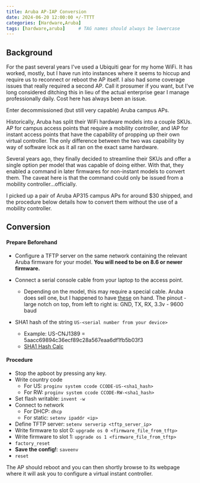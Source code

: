 ```yaml
---
title: Aruba AP-IAP Conversion
date: 2024-06-20 12:00:00 +/-TTTT
categories: [Hardware,Aruba]
tags: [hardware,aruba]     # TAG names should always be lowercase
---
```


## Background

For the past several years I've used a Ubiquiti gear for my home WiFi.  It has worked, mostly, but I have run into instances where it seems to hiccup and require us to reconnect or reboot the AP itself.  I also had some coverage issues that really required a second AP.  Call it prosumer if you want, but I've long considered ditching this in lieu of the actual enterprise gear I manage professionally daily.  Cost here has always been an issue.

Enter decommissioned (but still very capable) Aruba campus APs.

Historically, Aruba has split their WiFi hardware models into a couple SKUs. AP for campus access points that require a mobility controller, and IAP for instant access points that have the capability of propping up their own virtual controller.  The only difference between the two was capability by way of software lock as it all ran on the exact same hardware.

Several years ago, they finally decided to streamline their SKUs and offer a single option per model that was capable of doing either.  With that, they enabled a command in later firmwares for non-instant models to convert them.  The caveat here is that the command could only be issued from a mobility controller...officially.

I picked up a pair of Aruba AP315 campus APs for around $30 shipped, and the procedure below details how to convert them without the use of a mobility controller.

## Conversion

#### Prepare Beforehand


* Configure a TFTP server on the same network containing the relevant Aruba firmware for your model.  **You will need to be on 8.6 or newer firmware.**

* Connect a serial console cable from your laptop to the access point.
    * Depending on the model, this may require a special cable.  Aruba does sell one, but I happened to have [these](https://www.amazon.com/IZOKEE-CP2102-Converter-Adapter-Downloader/dp/B07D6LLX19/ref=sr_1_5?crid=102PLNI4PRBN1&dib=eyJ2IjoiMSJ9.VcBZTY7hnkmhHf7Flvr9wP1b_Nhx37X0fRb6JG7yQtIXU2cQH5oBa3iz0CpqNh3gWe6CtqqYoCpAVq6ttb1lC8f02IwFfw6k0iUbvSLL42yMQbYD0CLTZg-r830pPyJZrnCC0BpLEJbPqZq9kBn-XsAFrEnQXiv6XnV8UuEbjzDd1VNVv-wAX4brxUvlFUyOAxhmFoxCgM-fVWntzR8iBK0z69Sa9SnmACbc1mzOwjA.RBvp_74J7fYm7IkTrXLOh9ukGmaZOzwfznjdJs0plDY&dib_tag=se&keywords=usb+uart&qid=1723004615&sprefix=usb+uart%2Caps%2C99&sr=8-5) on hand.  The pinout - large notch on top, from left to right is:  GND, TX, RX, 3.3v - 9600 baud

* SHA1 hash of the string ```US-<serial number from your device>```
    * Example:  US-CNJ1389 =  5aacc69894c36ecf89c28a567eaa6df1fb5b03f3
    * [SHA1 Hash Calc](https://passwordsgenerator.net/sha1-hash-generator/)

#### Procedure

* Stop the apboot by pressing any key.
* Write country code
    * For US: ```proginv system ccode CCODE-US-<sha1_hash>```
    * For RW: ```proginv system ccode CCODE-RW-<sha1_hash>```
* Set flash writable: ```invent -w```
* Connect to network
    * For DHCP: ```dhcp```
    * For static: ```setenv ipaddr <ip>```
* Define TFTP server: ```setenv serverip <tftp_server_ip>```
* Write firmware to slot 0: ```upgrade os 0 <firmware_file_from_tftp>```
* Write firmware to slot 1: ```upgrade os 1 <firmware_file_from_tftp>```
* ```factory_reset```
* **Save the config!**: ```saveenv```
* ```reset```

The AP should reboot and you can then shortly browse to its webpage where it will ask you to configure a virtual instant controller.